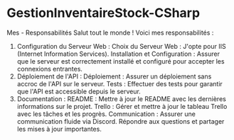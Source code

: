 # GestionInventaireStock-CSharp

Mes - Responsabilités
Salut tout le monde ! Voici mes responsabilités :

1. Configuration du Serveur Web :
Choix du Serveur Web : J'opte pour IIS (Internet Information Services).
Installation et Configuration : Assurer que le serveur est correctement installé et configuré pour accepter les connexions entrantes.
2. Déploiement de l'API :
Déploiement : Assurer un déploiement sans accroc de l'API sur le serveur.
Tests : Effectuer des tests pour garantir que l'API est accessible depuis le serveur.
3. Documentation :
README : Mettre à jour le README avec les dernières informations sur le projet.
Trello : Gérer et mettre à jour le tableau Trello avec les tâches et les progrès.
Communication : Assurer une communication fluide via Discord. Répondre aux questions et partager les mises à jour importantes.
